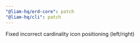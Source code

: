 ```yaml
---
"@liam-hq/erd-core": patch
"@liam-hq/cli": patch
---
```


Fixed incorrect cardinality icon positioning (left/right)
